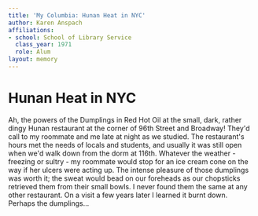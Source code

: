 ```yaml
---
title: 'My Columbia: Hunan Heat in NYC'
author: Karen Anspach
affiliations:
- school: School of Library Service
  class_year: 1971
  role: Alum
layout: memory
---
```


# Hunan Heat in NYC

Ah, the powers of the Dumplings in Red Hot Oil at the small, dark, rather dingy Hunan restaurant at the corner of 96th Street and Broadway! They'd call to my roommate and me late at night as we studied. The restaurant's hours met the needs of locals and students, and usually it was still open when we'd walk down from the dorm at 116th. Whatever the weather - freezing or sultry - my roommate would stop for an ice cream cone on the way if her ulcers were acting up. The intense pleasure of those dumplings was worth it; the sweat would bead on our foreheads as our chopsticks retrieved them from their small bowls. I never found them the same at any other restaurant. On a visit a few years later I learned it burnt down. Perhaps the dumplings...
